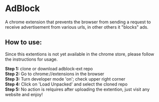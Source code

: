 # AdBlock

A chrome extension that prevents the browser from sending a request to receive advertisement from various urls, in other others it "blocks" ads.  

## How to use:

Since this extentions is not yet available in the chrome store, please follow the instructions for usage.

<b>Step 1:</b> clone or download adblock-ext repo<br />
<b>Step 2:</b> Go to chrome://extensions in the browser<br />
<b>Step 3:</b> Turn developer mode 'on'; check upper right corner<br />
<b>Step 4:</b> Click on 'Load Unpacked' and select the cloned repo<br />
<b>Step 5:</b> No action is relquires after uploading the extention, just visit any website and enjoy!